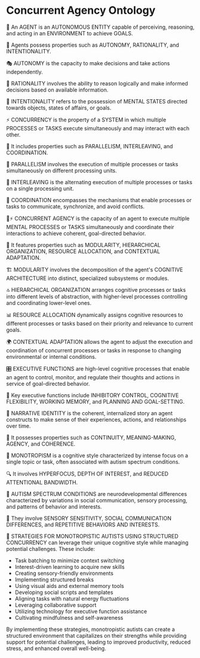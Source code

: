 # Concurrent Agency Ontology

🧠 An AGENT is an AUTONOMOUS ENTITY capable of perceiving, reasoning, and acting in an ENVIRONMENT to achieve GOALS.

🤖 Agents possess properties such as AUTONOMY, RATIONALITY, and INTENTIONALITY.

🎭 AUTONOMY is the capacity to make decisions and take actions independently.

🧮 RATIONALITY involves the ability to reason logically and make informed decisions based on available information.

🎯 INTENTIONALITY refers to the possession of MENTAL STATES directed towards objects, states of affairs, or goals.

⚡️ CONCURRENCY is the property of a SYSTEM in which multiple PROCESSES or TASKS execute simultaneously and may interact with each other.

🔄 It includes properties such as PARALLELISM, INTERLEAVING, and COORDINATION.

🚀 PARALLELISM involves the execution of multiple processes or tasks simultaneously on different processing units.

🔀 INTERLEAVING is the alternating execution of multiple processes or tasks on a single processing unit.

🤝 COORDINATION encompasses the mechanisms that enable processes or tasks to communicate, synchronize, and avoid conflicts.

🧠⚡️ CONCURRENT AGENCY is the capacity of an agent to execute multiple MENTAL PROCESSES or TASKS simultaneously and coordinate their interactions to achieve coherent, goal-directed behavior.

🧩 It features properties such as MODULARITY, HIERARCHICAL ORGANIZATION, RESOURCE ALLOCATION, and CONTEXTUAL ADAPTATION.

🏗️ MODULARITY involves the decomposition of the agent's COGNITIVE ARCHITECTURE into distinct, specialized subsystems or modules.

🔝 HIERARCHICAL ORGANIZATION arranges cognitive processes or tasks into different levels of abstraction, with higher-level processes controlling and coordinating lower-level ones.

📊 RESOURCE ALLOCATION dynamically assigns cognitive resources to different processes or tasks based on their priority and relevance to current goals.

🌍 CONTEXTUAL ADAPTATION allows the agent to adjust the execution and coordination of concurrent processes or tasks in response to changing environmental or internal conditions.

🎛️ EXECUTIVE FUNCTIONS are high-level cognitive processes that enable an agent to control, monitor, and regulate their thoughts and actions in service of goal-directed behavior.

🛑 Key executive functions include INHIBITORY CONTROL, COGNITIVE FLEXIBILITY, WORKING MEMORY, and PLANNING AND GOAL-SETTING.

📖 NARRATIVE IDENTITY is the coherent, internalized story an agent constructs to make sense of their experiences, actions, and relationships over time.

🔗 It possesses properties such as CONTINUITY, MEANING-MAKING, AGENCY, and COHERENCE.

🧠 MONOTROPISM is a cognitive style characterized by intense focus on a single topic or task, often associated with autism spectrum conditions.

🔍 It involves HYPERFOCUS, DEPTH OF INTEREST, and REDUCED ATTENTIONAL BANDWIDTH.

🧩 AUTISM SPECTRUM CONDITIONS are neurodevelopmental differences characterized by variations in social communication, sensory processing, and patterns of behavior and interests.

🌈 They involve SENSORY SENSITIVITY, SOCIAL COMMUNICATION DIFFERENCES, and REPETITIVE BEHAVIORS AND INTERESTS.

🌟 STRATEGIES FOR MONOTROPISTIC AUTISTS USING STRUCTURED CONCURRENCY can leverage their unique cognitive style while managing potential challenges. These include:

- Task batching to minimize context switching
- Interest-driven learning to acquire new skills
- Creating sensory-friendly environments
- Implementing structured breaks
- Using visual aids and external memory tools
- Developing social scripts and templates
- Aligning tasks with natural energy fluctuations
- Leveraging collaborative support
- Utilizing technology for executive function assistance
- Cultivating mindfulness and self-awareness

By implementing these strategies, monotropistic autists can create a structured environment that capitalizes on their strengths while providing support for potential challenges, leading to improved productivity, reduced stress, and enhanced overall well-being.
